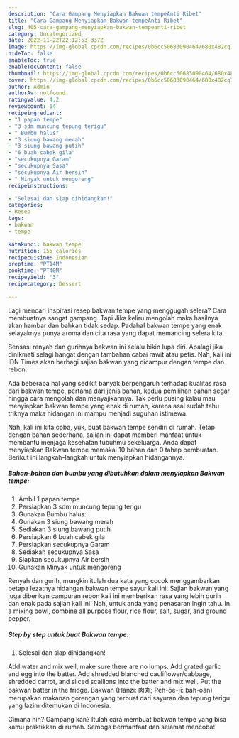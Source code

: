 ```yaml
---
description: "Cara Gampang Menyiapkan Bakwan tempeAnti Ribet"
title: "Cara Gampang Menyiapkan Bakwan tempeAnti Ribet"
slug: 405-cara-gampang-menyiapkan-bakwan-tempeanti-ribet
category: Uncategorized
date: 2022-11-22T22:12:53.337Z
image: https://img-global.cpcdn.com/recipes/0b6cc50683090464/680x482cq70/bakwan-tempe-foto-resep-utama.jpg
hideToc: false
enableToc: true
enableTocContent: false
thumbnail: https://img-global.cpcdn.com/recipes/0b6cc50683090464/680x482cq70/bakwan-tempe-foto-resep-utama.jpg
cover: https://img-global.cpcdn.com/recipes/0b6cc50683090464/680x482cq70/bakwan-tempe-foto-resep-utama.jpg
author: Admin
authorAv: notfound
ratingvalue: 4.2
reviewcount: 14
recipeingredient:
- "1 papan tempe"
- "3 sdm muncung tepung terigu"
- " Bumbu halus"
- "3 siung bawang merah"
- "3 siung bawang putih"
- "6 buah cabek gila"
- "secukupnya Garam"
- "secukupnya Sasa"
- "secukupnya Air bersih"
- " Minyak untuk mengoreng"
recipeinstructions:

- "Selesai dan siap dihidangkan!"
categories:
- Resep
tags:
- bakwan
- tempe

katakunci: bakwan tempe 
nutrition: 155 calories
recipecuisine: Indonesian
preptime: "PT14M"
cooktime: "PT40M"
recipeyield: "3"
recipecategory: Dessert

---
```



Lagi mencari inspirasi resep bakwan tempe yang menggugah selera? Cara membuatnya sangat gampang. Tapi Jika keliru mengolah maka hasilnya akan hambar dan bahkan tidak sedap. Padahal bakwan tempe yang enak selayaknya punya aroma dan cita rasa yang dapat memancing selera kita.


Sensasi renyah dan gurihnya bakwan ini selalu bikin lupa diri. Apalagi jika dinikmati selagi hangat dengan tambahan cabai rawit atau petis. Nah, kali ini IDN Times akan berbagi sajian bakwan yang dicampur dengan tempe dan rebon.

Ada beberapa hal yang sedikit banyak berpengaruh terhadap kualitas rasa dari bakwan tempe, pertama dari jenis bahan, kedua pemilihan bahan segar hingga cara mengolah dan menyajikannya. Tak perlu pusing kalau mau menyiapkan bakwan tempe yang enak di rumah, karena asal sudah tahu triknya maka hidangan ini mampu menjadi suguhan istimewa.


Nah, kali ini kita coba, yuk, buat bakwan tempe sendiri di rumah. Tetap dengan bahan sederhana, sajian ini dapat memberi manfaat untuk membantu menjaga kesehatan tubuhmu sekeluarga. Anda dapat menyiapkan Bakwan tempe memakai 10 bahan dan 0 tahap pembuatan. Berikut ini langkah-langkah untuk menyiapkan hidangannya.

<!--inarticleads1-->

##### Bahan-bahan dan bumbu yang dibutuhkan dalam menyiapkan Bakwan tempe:

1. Ambil 1 papan tempe
1. Persiapkan 3 sdm muncung tepung terigu
1. Gunakan  Bumbu halus:
1. Gunakan 3 siung bawang merah
1. Sediakan 3 siung bawang putih
1. Persiapkan 6 buah cabek gila
1. Persiapkan secukupnya Garam
1. Sediakan secukupnya Sasa
1. Siapkan secukupnya Air bersih
1. Gunakan  Minyak untuk mengoreng


Renyah dan gurih, mungkin itulah dua kata yang cocok menggambarkan betapa lezatnya hidangan bakwan tempe sayur kali ini. Sajian bakwan yang juga diberikan campuran rebon kali ini memberikan rasa yang lebih gurih dan enak pada sajian kali ini. Nah, untuk anda yang penasaran ingin tahu. In a mixing bowl, combine all purpose flour, rice flour, salt, sugar, and ground pepper. 

<!--inarticleads2-->

##### Step by step untuk buat Bakwan tempe:


1. Selesai dan siap dihidangkan!

Add water and mix well, make sure there are no lumps. Add grated garlic and egg into the batter. Add shredded blanched cauliflower/cabbage, shredded carrot, and sliced scallions into the batter and mix well. Put the bakwan batter in the fridge. Bakwan (Hanzi: 肉丸; Pe̍h-ōe-jī: bah-oân) merupakan makanan gorengan yang terbuat dari sayuran dan tepung terigu yang lazim ditemukan di Indonesia. 

Gimana nih? Gampang kan? Itulah cara membuat bakwan tempe yang bisa kamu praktikkan di rumah. Semoga bermanfaat dan selamat mencoba!
